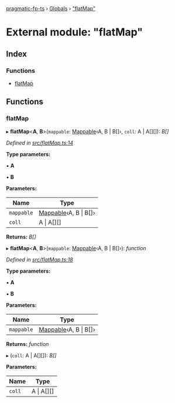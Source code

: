 [pragmatic-fp-ts](../README.md) › [Globals](../globals.md) › ["flatMap"](_flatmap_.md)

# External module: "flatMap"

## Index

### Functions

* [flatMap](_flatmap_.md#flatmap)

## Functions

###  flatMap

▸ **flatMap**<**A**, **B**>(`mappable`: [Mappable](_types_.md#mappable)‹A, B | B[]›, `coll`: A | A[][]): *B[]*

*Defined in [src/flatMap.ts:14](https://github.com/hermann-p/pragmatic-fp-ts/blob/a1a02fb/src/flatMap.ts#L14)*

**Type parameters:**

▪ **A**

▪ **B**

**Parameters:**

Name | Type |
------ | ------ |
`mappable` | [Mappable](_types_.md#mappable)‹A, B &#124; B[]› |
`coll` | A &#124; A[][] |

**Returns:** *B[]*

▸ **flatMap**<**A**, **B**>(`mappable`: [Mappable](_types_.md#mappable)‹A, B | B[]›): *function*

*Defined in [src/flatMap.ts:18](https://github.com/hermann-p/pragmatic-fp-ts/blob/a1a02fb/src/flatMap.ts#L18)*

**Type parameters:**

▪ **A**

▪ **B**

**Parameters:**

Name | Type |
------ | ------ |
`mappable` | [Mappable](_types_.md#mappable)‹A, B &#124; B[]› |

**Returns:** *function*

▸ (`coll`: A | A[][]): *B[]*

**Parameters:**

Name | Type |
------ | ------ |
`coll` | A &#124; A[][] |

